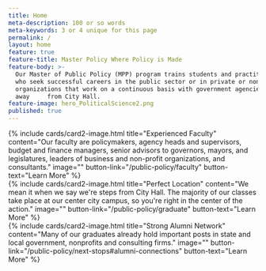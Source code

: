 ```yaml
---
title: Home
meta-description: 100 or so words
meta-keywords: 3 or 4 unique for this page
permalink: /
layout: home
feature: true
feature-title: Master Policy Where Policy is Made
feature-body: >-
  Our Master of Public Policy (MPP) program trains students and practitioners
  who seek successful careers in the public sector or in private or non-profit
  organizations that work on a continuous basis with government agencies — steps
  away     from City Hall.
feature-image: hero_PoliticalScience2.png
published: true
---
```

<div class="row row-wide">
  <div class="col m12 l4">{% include cards/card2-image.html 
    title="Experienced Faculty" 
    content="Our faculty are policymakers, agency heads and supervisors, budget and finance managers, senior advisors to governors, mayors, and legislatures, leaders of business and non-profit organizations, and consultants." 
    image="" 
    button-link="/public-policy/faculty" 
    button-text="Learn More" %}
  </div>
  <div class="row row-wide">
    <div class="col m12 l4">{% include cards/card2-image.html 
      title="Perfect Location" 
      content="We mean it when we say we're steps from City Hall. The majority of our classes take place at our center city campus, so you're right in the center of the action." 
      image="" 
      button-link="/public-policy/graduate" 
      button-text="Learn More" %}
    </div>
    <div class="row row-wide">
      <div class="col m12 l4">{% include cards/card2-image.html 
        title="Strong Alumni Network" 
        content="Many of our graduates already hold important posts in state and local government, nonprofits and consulting firms." 
        image="" 
        button-link="/public-policy/next-stops#alumni-connections" 
        button-text="Learn More" %}
      </div>
</div>
